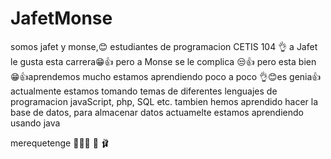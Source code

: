 # JafetMonse
somos jafet y monse,😊 estudiantes de programacion  CETIS 104 👌
a Jafet le gusta esta carrera😁👍 pero  a Monse  se le complica 😒👍
pero esta bien 😁👍aprendemos mucho estamos aprendiendo poco a poco 👌😊es genia👍  actualmente estamos
tomando temas de diferentes lenguajes de programacion javaScript, php, SQL etc.
tambien hemos aprendido hacer la base de datos, para almacenar datos
actuamelte estamos aprendiendo usando java

merequetenge  🤙😎🤙
                👗
                🩰
